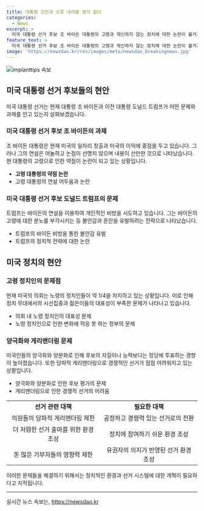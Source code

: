 ```yaml
---
title: 대통령 오만과 오류 내려올 생각 없다
categories:
  - News
excerpt: >
  미국 대통령 선거 후보 조 바이든 대통령의 고령과 혁신하지 않는 정치에 대한 논란이 불거지고 있다. 미국의 민주주의 퇴보와 고령 정치인들의 유효성에 대한 우려가 커지고 있는 가운데, 바이든 대통령의 현재의 역할과 미래에 대한 비판이 거세지고 있다. 90분간의 토론에서의 발언과 행동, 그리고 과거의 정치적 결정들을 둘러싼 논란 속에서 투표자들의 불안과 불만이 고조되고 있다. 특히 바이든 대통령의 건재성과 과거의 성과에 대한 의문이 대두되고 있으며, 그의 측근, 가족, 그리고 민주당 주류에 대한 분노가 높아지고 있다. 함께하여 고인 작년의 선거에서의 공방과 미국의 정치적 양극화, 게리맨더링 문제 등이 바이든의 현실적인 능력을 향상시킬 수 있을지에 대한 의문과 우려가 제기되고 있다. 요약: 바이든 대통령의 고령과 혁신하지 않는 정치로 인한 논란 속에서 미국의 민주주의 퇴보와 불안함이 높아지고 있다.
feature_text: >
  미국 대통령 선거 후보 조 바이든 대통령의 고령과 혁신하지 않는 정치에 대한 논란이 불거지고 있다. 미국의 민주주의 퇴보와 고령 정치인들의 유효성에 대한 우려가 커지고 있는 가운데, 바이든 대통령의 현재의 역할과 미래에 대한 비판이 거세지고 있다. 90분간의 토론에서의 발언과 행동, 그리고 과거의 정치적 결정들을 둘러싼 논란 속에서 투표자들의 불안과 불만이 고조되고 있다. 특히 바이든 대통령의 건재성과 과거의 성과에 대한 의문이 대두되고 있으며, 그의 측근, 가족, 그리고 민주당 주류에 대한 분노가 높아지고 있다. 함께하여 고인 작년의 선거에서의 공방과 미국의 정치적 양극화, 게리맨더링 문제 등이 바이든의 현실적인 능력을 향상시킬 수 있을지에 대한 의문과 우려가 제기되고 있다. 요약: 바이든 대통령의 고령과 혁신하지 않는 정치로 인한 논란 속에서 미국의 민주주의 퇴보와 불안함이 높아지고 있다.
image: 'https://newsdao.kr/res/images/meta/newsdao_breakingnews.jpg'
---
```


<p><img src="https://newsdao.kr/res/images/meta/newsdao_breakingnews.jpg" alt="implanttips 속보" /></p>

<h2 data-ke-size="size26">미국 대통령 선거 후보들의 현안</h2>

<p data-ke-size="size16">미국 대통령 선거는 현재 대통령 조 바이든과 이전 대통령 도널드 트럼프가 어떤 문제와 과제를 안고 있는지 살펴보겠습니다.</p>

<h3><b>미국 대통령 선거 후보 조 바이든의 과제</b></h3>

<p data-ke-size="size16">조 바이든 대통령은 현재 미국의 일자리 창출과 미국의 이익에 중점을 두고 있습니다. 그러나 그의 연설은 어눌하고 논점이 선명치 않으며 내용이 산만한 것으로 나타났습니다. 현 대통령의 고령으로 인한 약점이 논란이 되고 있는 상황입니다.</p>

<ul>
    <li><b>고령 대통령의 약점 논란</b></li>
    <li>고령 대통령의 연설 어두움과 논란</li>
</ul>

<h3><b>미국 대통령 선거 후보 도널드 트럼프의 문제</b></h3>

<p data-ke-size="size16">트럼프는 바이든의 연설을 이용하여 개인적인 비방을 시도하고 있습니다. 그는 바이든의 고령에 대한 분노를 부각시키는 등 불안감과 혼란을 유발하려는 전략으로 나타났습니다.</p>

<ul>
    <li>트럼프의 바이든 비방을 통한 불안감 유발</li>
    <li>트럼프의 정치적 전략에 대한 논란</li>
</ul>

<h2 data-ke-size="size26">미국 정치의 현안</h2>

<h3><b>고령 정치인의 문제점</b></h3>

<p data-ke-size="size16">현재 미국의 의회는 노령의 정치인들이 약 1/4을 차지하고 있는 상황입니다. 이로 인해 정치 무대에서의 시선집중과 젊은이들의 대표성이 부족한 문제가 나타나고 있습니다.</p>

<ul>
    <li>의회 내 노령 정치인의 대표성 문제</li>
    <li>노령 정치인으로 인한 변화에 적응 못 하는 정부의 문제</li>
</ul>

<h3><b>양극화와 게리맨더링 문제</b></h3>

<p data-ke-size="size16">미국인들의 양극화와 양분화로 인해 후보의 자질이나 능력보다는 정당에 투표하는 경향이 높아졌습니다. 또한 당파적 게리맨더링으로 경쟁적인 선거가 점점 어려워지고 있는 상황입니다.</p>

<ul>
    <li>양극화와 양분화로 인한 후보 평가의 문제</li>
    <li>게리맨더링으로 인한 경쟁적 선거의 어려움</li>
</ul>

<table>
    <tr>
        <td style="text-align: center; height: 17px;"><b>선거 관련 대책</b></td>
        <td style="text-align: center; height: 17px;"><b>필요한 대책</b></td>
    </tr>
    <tr>
        <td style="text-align: center; height: 17px;">의원들의 당파적 게리맨더링 제한</td>
        <td style="text-align: center; height: 17px;">공정하고 경쟁력 있는 선거로의 전환</td>
    </tr>
    <tr>
        <td style="text-align: center; height: 17px;">더 저렴한 선거 출마를 위한 환경 조성</td>
        <td style="text-align: center; height: 17px;">정치에 참여하기 쉬운 환경 조성</td>
    </tr>
    <tr>
        <td style="text-align: center; height: 17px;">돈 많은 기부자들의 영향력 제한</td>
        <td style="text-align: center; height: 17px;">유권자의 의지가 반영된 선거 환경 조성</td>
    </tr>
</table>

<p data-ke-size="size16">이러한 문제들을 해결하기 위해서는 정치적인 환경과 선거 시스템에 대한 개혁이 필요하다고 지적됩니다.</p>

<hr>
실시간 뉴스 속보는, <a href="https://newsdao.kr" rel="dofollow">https://newsdao.kr</a>


